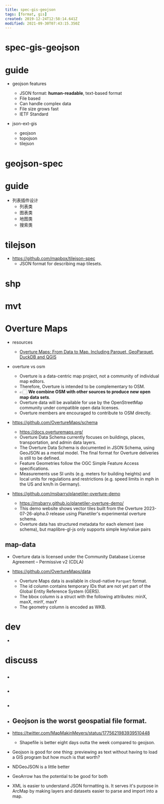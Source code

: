 ```yaml
---
title: spec-gis-geojson
tags: [format, gis]
created: 2019-12-24T12:58:14.641Z
modified: 2021-09-30T07:43:15.350Z
---
```


# spec-gis-geojson

# guide

- geojson features
  - JSON format: **human-readable**, text-based format
  - File based
  - Can handle complex data
  - File size grows fast
  - IETF Standard

- json-ext-gis
  - geojson
  - topojson
  - tilejson
# geojson-spec

# guide

- 列表插件设计
  - 列表类
  - 图表类
  - 地图类
  - 搜索类
# tilejson
- https://github.com/mapbox/tilejson-spec
  - JSON format for describing map tilesets.
# shp

# mvt

# Overture Maps
- resources
  - [Overture Maps: From Data to Map. Including Parquet, GeoParquet, DuckDB and QGIS](https://bertt.wordpress.com/2023/07/31/overture-maps/)

- overture vs osm
  - Overture is a data-centric map project, not a community of individual map editors. 
  - Therefore, Overture is intended to be complementary to OSM. 
  - 👉🏻 **We combine OSM with other sources to produce new open map data sets**. 
  - Overture data will be available for use by the OpenStreetMap community under compatible open data licenses. 
  - Overture members are encouraged to contribute to OSM directly.

- https://github.com/OvertureMaps/schema
  - https://docs.overturemaps.org/
  - Overture Data Schema currently focuses on buildings, places, transportation, and admin data layers. 
  - The Overture Data Schema is documented in JSON Schema, using GeoJSON as a mental model. The final format for Overture deliveries is still to be defined.
  - Feature Geometries follow the OGC Simple Feature Access specifications.
  - Measurements use SI units (e.g. meters for building heights) and local units for regulations and restrictions (e.g. speed limits in mph in the US and km/h in Germany).

- https://github.com/msbarry/planetiler-overture-demo
  - https://msbarry.github.io/planetiler-overture-demo/
  - This demo website shows vector tiles built from the Overture 2023-07-26-alpha.0 release using Planetiler's experimental overture schema. 
  - Overture data has structured metadata for each element (see schema), but maplibre-gl-js only supports simple key/value pairs

## map-data

- Overture data is licensed under the Community Database License Agreement – Permissive v2 (CDLA)

- https://github.com/OvertureMaps/data
  - Overture Maps data is available in cloud-native `Parquet` format.
  - The id column contains temporary IDs that are not yet part of the Global Entity Reference System (GERS).
  - The bbox column is a struct with the following attributes: minX, maxX, minY, maxY
  - The geometry column is encoded as WKB.
# dev

- 

# discuss
- ## 

- ## 

- ## 

- ## Geojson is the worst geospatial file format.
- https://twitter.com/MapMakinMeyers/status/1775621983939510448
  - Shapefile is better eight days outta the week compared to geojson.

- Geojson is good for one thing: previewing as text without having to load a GIS program but how much is that worth?
- NDGeoJSON is a little better

- GeoArrow has the potential to be good for both

- XML is easier to understand JSON formatting is. It serves it's purpose in ArcMap by making layers and datasets easier to parse and import into a map.
